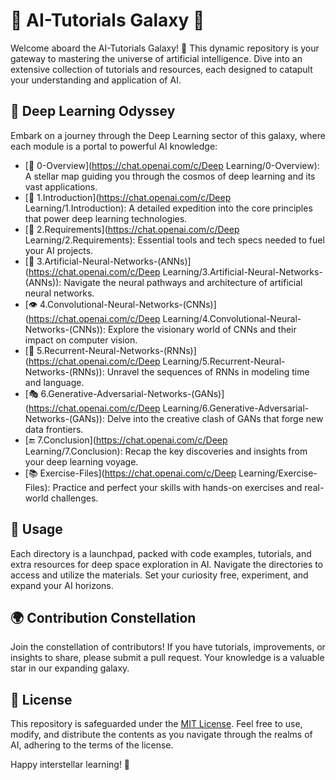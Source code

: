 # 🚀 AI-Tutorials Galaxy 🌌

Welcome aboard the AI-Tutorials Galaxy! 🌟 This dynamic repository is your gateway to mastering the universe of artificial intelligence. Dive into an extensive collection of tutorials and resources, each designed to catapult your understanding and application of AI.

## 🧠 Deep Learning Odyssey

Embark on a journey through the Deep Learning sector of this galaxy, where each module is a portal to powerful AI knowledge:

- [🌟 0-Overview](https://chat.openai.com/c/Deep Learning/0-Overview): A stellar map guiding you through the cosmos of deep learning and its vast applications.
- [📘 1.Introduction](https://chat.openai.com/c/Deep Learning/1.Introduction): A detailed expedition into the core principles that power deep learning technologies.
- [🔧 2.Requirements](https://chat.openai.com/c/Deep Learning/2.Requirements): Essential tools and tech specs needed to fuel your AI projects.
- [🧠 3.Artificial-Neural-Networks-(ANNs)](https://chat.openai.com/c/Deep Learning/3.Artificial-Neural-Networks-(ANNs)): Navigate the neural pathways and architecture of artificial neural networks.
- [👁 4.Convolutional-Neural-Networks-(CNNs)](https://chat.openai.com/c/Deep Learning/4.Convolutional-Neural-Networks-(CNNs)): Explore the visionary world of CNNs and their impact on computer vision.
- [🔁 5.Recurrent-Neural-Networks-(RNNs)](https://chat.openai.com/c/Deep Learning/5.Recurrent-Neural-Networks-(RNNs)): Unravel the sequences of RNNs in modeling time and language.
- [🎭 6.Generative-Adversarial-Networks-(GANs)](https://chat.openai.com/c/Deep Learning/6.Generative-Adversarial-Networks-(GANs)): Delve into the creative clash of GANs that forge new data frontiers.
- [🔚 7.Conclusion](https://chat.openai.com/c/Deep Learning/7.Conclusion): Recap the key discoveries and insights from your deep learning voyage.
- [📚 Exercise-Files](https://chat.openai.com/c/Deep Learning/Exercise-Files): Practice and perfect your skills with hands-on exercises and real-world challenges.

## 🚀 Usage

Each directory is a launchpad, packed with code examples, tutorials, and extra resources for deep space exploration in AI. Navigate the directories to access and utilize the materials. Set your curiosity free, experiment, and expand your AI horizons.

## 🌍 Contribution Constellation

Join the constellation of contributors! If you have tutorials, improvements, or insights to share, please submit a pull request. Your knowledge is a valuable star in our expanding galaxy.

## 📜 License

This repository is safeguarded under the [MIT License](https://chat.openai.com/c/LICENSE). Feel free to use, modify, and distribute the contents as you navigate through the realms of AI, adhering to the terms of the license.

Happy interstellar learning! 🌠